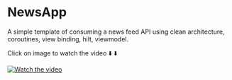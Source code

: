 # NewsApp
A simple template of consuming a news feed API using clean architecture, coroutines, view binding, hilt, viewmodel.

Click on image to watch the video ⬇️ ⬇️

[![Watch the video](https://img.youtube.com/vi/YQRzDwQzOjM/maxresdefault.jpg)](https://www.youtube.com/watch?v=YQRzDwQzOjM)
